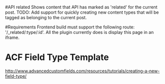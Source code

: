 #API related
Shows content that API has marked as 'related' for the current post.
TODO: Add support for quickly creating new content types that will be tagged as belonging to the current post.


#Requirements
Frontend build must support the following route: '/_related/:type/:id'. All the plugin currently does is display this page in an iframe.


# ACF Field Type Template
http://www.advancedcustomfields.com/resources/tutorials/creating-a-new-field-type/
